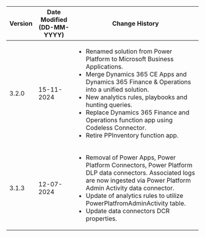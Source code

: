 | **Version** | **Date Modified (DD-MM-YYYY)** | **Change History**                                                  |
|-------------|--------------------------------|---------------------------------------------------------------------|
| 3.2.0       | 15-11-2024                     | <ul><li>Renamed solution from Power Platform to Microsoft Business Applications.</li><li>Merge Dynamics 365 CE Apps and Dynamics 365 Finance & Operations into a unified solution.</li><li>New analytics rules, playbooks and hunting queries.</li><li>Replace Dynamics 365 Finance and Operations function app using Codeless Connector.</li><li>Retire PPInventory function app.</li></ul>|
| 3.1.3       | 12-07-2024                     |<ul><li>Removal of Power Apps, Power Platform Connectors, Power Platform DLP data connectors. Associated logs are now ingested via Power Platform Admin Activity data connector.</li><li>Update of analytics rules to utilize PowerPlatfromAdminActivity table.</li><li>Update data connectors DCR properties.</li></ul> |
